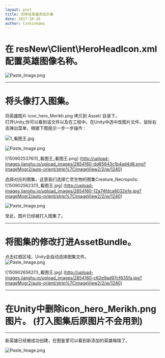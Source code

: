 ```yaml
---
layout: post
title: 怎样给英雄添加头像    
date: 2017-10-26
author: linkinmama
---
```

  
 # **在 resNew\Client\HeroHeadIcon.xml 配置英雄图像名称。**     
![Paste_Image.png](http://upload-images.jianshu.io/upload_images/2854160-8c3f785fb46199f7.png?imageMogr2/auto-orient/strip%7CimageView2/2/w/1240)     

---  


 # **将头像打入图集。**     
将英雄图片 icon_hero_Merikh.png 拷贝到 Asset/ 目录下，     
打开Unity,你可以看到该文件以及在工程中。在Unity中选中改图片文件，鼠标右击弹出菜单，根据下图提示一步一步操作：     

![1_看图王.jpg](http://upload-images.jianshu.io/upload_images/2854160-c80820ac7cd6d94f.jpg?imageMogr2/auto-orient/strip%7CimageView2/2/w/1240)     

![Paste_Image.png](http://upload-images.jianshu.io/upload_images/2854160-3c50304cd6c84ccd.png?imageMogr2/auto-orient/strip%7CimageView2/2/w/1240)     

![1509025376(1)_看图王_看图王.png]     (http://upload-images.jianshu.io/upload_images/2854160-dd85643c1b4ad4d8.png?imageMogr2/auto-orient/strip%7CimageView2/2/w/1240)     

选择对应的图集，这里我们选择亡灵生物的图集Creature_Necropolis:     
![1509025623(1)_看图王.jpg]     (http://upload-images.jianshu.io/upload_images/2854160-12a74fdca6032e1e.jpg?imageMogr2/auto-orient/strip%7CimageView2/2/w/1240)     


![Paste_Image.png](http://upload-images.jianshu.io/upload_images/2854160-63b05ebd995f532e.png?imageMogr2/auto-orient/strip%7CimageView2/2/w/1240)     

至此，图片已经被打入图集了。     

---  


 # **将图集的修改打进AssetBundle。**     
点击红框区域，Unity会自动选择图集文件。     
![Paste_Image.png](http://upload-images.jianshu.io/upload_images/2854160-7e310c4583cef91d.png?imageMogr2/auto-orient/strip%7CimageView2/2/w/1240)     

![1509026562(1)_看图王.jpg]     (http://upload-images.jianshu.io/upload_images/2854160-c62e9ad97cf635fa.jpg?imageMogr2/auto-orient/strip%7CimageView2/2/w/1240)     

---  


 # **在Unity中删除icon_hero_Merikh.png 图片。  (打入图集后原图片不会用到)**   

---  


新英雄已经被成功创建，在图鉴里可以看到新添加的英雄梅瑞了。     

![Paste_Image.png](http://upload-images.jianshu.io/upload_images/2854160-001f5324f4b0217e.png?imageMogr2/auto-orient/strip%7CimageView2/2/w/1240)     